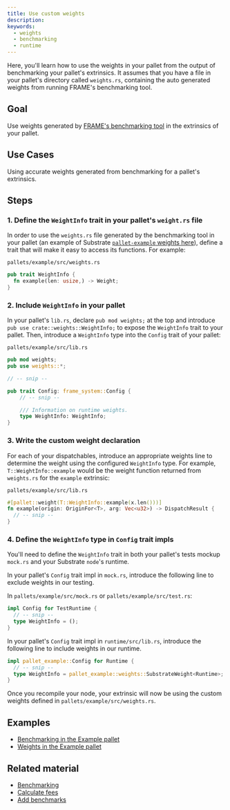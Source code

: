 ```yaml
---
title: Use custom weights
description:
keywords:
  - weights
  - benchmarking
  - runtime
---
```


Here, you'll learn how to use the weights in your pallet from the output of benchmarking your pallet's extrinsics.
It assumes that you have a file in your pallet's directory called `weights.rs`, containing the auto generated weights from running FRAME's benchmarking tool.

## Goal

Use weights generated by [FRAME's benchmarking tool](https://paritytech.github.io/substrate/master/frame_benchmarking/macro.benchmarks.html) in the extrinsics of your pallet.

## Use Cases

Using accurate weights generated from benchmarking for a pallet's extrinsics.

## Steps

### 1. Define the `WeightInfo` trait in your pallet's `weight.rs` file

In order to use the `weights.rs` file generated by the benchmarking tool in your pallet (an example of Substrate [`pallet-example` weights here](https://github.com/paritytech/polkadot-sdk/blob/master/substrate/frame/examples/basic/src/weights.rs)),
define a trait that will make it easy to access its functions.
For example:

`pallets/example/src/weights.rs`

```rust
pub trait WeightInfo {
  fn example(len: usize,) -> Weight;
}
```

### 2. Include `WeightInfo` in your pallet

In your pallet's `lib.rs`, declare `pub mod weights;` at the top and introduce
`pub use crate::weights::WeightInfo;` to expose the `WeightInfo` trait to your pallet. Then,
introduce a `WeightInfo` type into the `Config` trait of your pallet:

`pallets/example/src/lib.rs`

```rust
pub mod weights;
pub use weights::*;

// -- snip --

pub trait Config: frame_system::Config {
    // -- snip --

    /// Information on runtime weights.
    type WeightInfo: WeightInfo;
}
```

### 3. Write the custom weight declaration

For each of your dispatchables, introduce an appropriate weights line to determine the weight using the
configured `WeightInfo` type. For example, `T::WeightInfo::example` would be the weight function
returned from `weights.rs` for the `example` extrinsic:

`pallets/example/src/lib.rs`

```rust
#[pallet::weight(T::WeightInfo::example(x.len()))]
fn example(origin: OriginFor<T>, arg: Vec<u32>) -> DispatchResult {
  // -- snip --
}
```

### 4. Define the `WeightInfo` type in `Config` trait impls

You'll need to define the `WeightInfo` trait in both your pallet's tests mockup `mock.rs`
and your Substrate `node`'s runtime.

In your pallet's `Config` trait impl in `mock.rs`, introduce the following line to exclude weights
in our testing.

In `pallets/example/src/mock.rs` or `pallets/example/src/test.rs`:

```rust
impl Config for TestRuntime {
  // -- snip --
  type WeightInfo = ();
}
```

In your pallet's `Config` trait impl in `runtime/src/lib.rs`, introduce the following line to
include weights in our runtime.

```rust
impl pallet_example::Config for Runtime {
  // -- snip --
  type WeightInfo = pallet_example::weights::SubstrateWeight<Runtime>;
}
```

Once you recompile your node, your extrinsic will now be using the custom weights defined in
`pallets/example/src/weights.rs`.

## Examples

- [Benchmarking in the Example pallet](https://github.com/paritytech/polkadot-sdk/blob/master/substrate/frame/examples/basic/src/benchmarking.rs)
- [Weights in the Example pallet](https://github.com/paritytech/polkadot-sdk/blob/master/substrate/frame/examples/basic/src/weights.rs)

## Related material

- [Benchmarking](../../../../../tutorials/test/benchmark.md)
- [Calculate fees](./calculate-fees.md)
- [Add benchmarks](./add-benchmarks.md)
